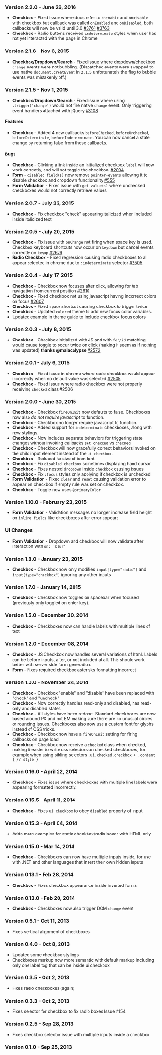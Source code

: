 ### Version 2.2.0 - June 26, 2016

- **Checkbox** - Fixed issue where docs refer to `onEnable` and `onDisable` with checkbox but callback was called `onEnabled` and `onDisabled`, both callbacks will now be valid until 3.0 [#3761](https://github.com/Semantic-Org/Semantic-UI/issues/3761) [#3763](https://github.com/Semantic-Org/Semantic-UI/issues/3763)
- **Checkbox** - Radio buttons received `indeterminate` styles when user has not yet interacted with the page in Chrome

### Version 2.1.6 - Nov 6, 2015

- **Checkbox/Dropdown/Search** - Fixed issue where dropdown/checkbox `change` events were not bubbling. (Dispatched events were swapped to use native `document.creatEvent` in `2.1.5` unfortunately the flag to bubble events was mistakenly off.)

### Version 2.1.5 - Nov 1, 2015

- **Checkbox/Dropdown/Search** - Fixed issue where using `.trigger('change')` would not fire native `change` event. Only triggering event handlers attached with jQuery [#3108](https://github.com/Semantic-Org/Semantic-UI/issues/3108)

#### Features

- **Checkbox** - Added 4 new callbacks `beforeChecked`, `beforeUnchecked`, `beforeDeterminate`, `beforeIndeterminate`. You can now cancel a state change by returning false from these callbacks.

#### Bugs

- **Checkbox** - Clicking a link inside an initialized checkbox `label` will now work correctly, and will not toggle the checkbox. [#2804](https://github.com/Semantic-Org/Semantic-UI/issues/2804)
- **Form** - `disabled field(s)` now remove `pointer-events` allowing it to disable checkbox and dropdown functionality  [#555](https://github.com/Semantic-Org/Semantic-UI/issues/#555)
- **Form Validation** - Fixed issue with `get value(s)` where unchecked checkboxes would not correctly retrieve values

### Version 2.0.7 - July 23, 2015

- **Checkbox** - Fix checkbox "check" appearing italicized when included inside italicized text

### Version 2.0.5 - July 20, 2015

- **Checkbox** - Fix issue with `onChange` not firing when space key is used. Checkbox keyboard shortcuts now occur on `keydown` but cancel events correctly on `keyup` [#2676](https://github.com/Semantic-Org/Semantic-UI/issues/2676)
- **Radio Checkbox** - Fixed regression causing radio checkboxes to all appear selected in chrome due to `:indeterminate` selector [#2505](https://github.com/Semantic-Org/Semantic-UI/issues/2505)

### Version 2.0.4 - July 17, 2015

- **Checkbox** - Checkbox now focuses after click, allowing for tab navigation from current position [#2610](https://github.com/Semantic-Org/Semantic-UI/issues/2610)
- **Checkbox** - Fixed checkbox not using javascript having incorrect colors on focus [#2607](https://github.com/Semantic-Org/Semantic-UI/issues/2607)
- **Checkbox** - Fixed `space` shortcut causing checkbox to trigger twice
- **Checkbox** - Updated `colored` theme to add new focus color variables.
- Updated example in theme guide to include checkbox focus colors

### Version 2.0.3 - July 8, 2015

- **Checkbox** - Checkbox initialized with JS and with `for/id` matching would cause toggle to occur twice on click (making it seem as if nothing was updated) **thanks @malacalypse** [#2572](https://github.com/Semantic-Org/Semantic-UI/issues/2572)

### Version 2.0.1 - July 6, 2015

- **Checkbox** - Fixed issue in chrome where radio checkbox would appear incorrectly when no default value was selected [#2505](https://github.com/Semantic-Org/Semantic-UI/issues/2505)
- **Checkbox** - Fixed issue where radio checkbox were not properly receiving `checked` class [#2506](https://github.com/Semantic-Org/Semantic-UI/issues/2506)

### Version 2.0.0 - June 30, 2015

- **Checkbox** - Checkbox `fireOnInit` now defaults to false. Checkboxes now also *do not require javascript* to function.
- **Checkbox** - Checkbox no longer require javascript to function.
- **Checkbox** - Added support for `indeterminate` checkboxes, along with new stylings.
- **Checkbox** - Now includes separate behaviors for triggering state changes without invoking callbacks `set checked` vs `checked`
- **Checkbox** - Checkbox will now gracefully correct behaviors invoked on the child input element instead of the `ui checkbox`.
- **Checkbox** - Reduced kb size of icon font
- **Checkbox** - Fix `disabled checkbox` sometimes displaying hand cursor
- **Checkbox** - Fixes nested `dropdown` inside `checkbox` causing issues
- **Checkbox** - Fix `:focus` styles only applying if checkbox is unchecked
- **Form Validation** - Fixed `clear` and `reset` causing validation error to appear on checkbox if empty rule was set on checkbox.
- **Checkbox** - Toggle now uses `@primaryColor`

### Version 1.10.0 - February 23, 2015

- **Form Validation** - Validation messages no longer increase field height on `inline fields` like checkboxes after error appears

### UI Changes

- **Form Validation** - Dropdown and checkbox will now validate after interaction with `on: 'blur'`

### Version 1.8.0 - January 23, 2015

- **Checkbox** - Checkbox now only modifies `input[type="radio"]` and `input[type="checkbox"]` ignoring any other inputs

### Version 1.7.0 - January 14, 2015

- **Checkbox** - Checkbox now toggles on spacebar when focused (previously only toggled on enter key).

### Version 1.5.0 - December 30, 2014

- **Checkbox** - Checkboxes now can handle labels with multiple lines of text

### Version 1.2.0 - December 08, 2014

- **Checkbox** - JS Checkbox now handles several variations of html. Labels can be before inputs, after, or not included at all. This should work better with server side form generation.
- **Form** - Fixes required checkbox asterisks formatting incorrect

### Version 1.0.0 - November 24, 2014

- **Checkbox** - Checkbox "enable" and "disable" have been replaced with "check" and "uncheck"
- **Checkbox** - Now correctly handles read-only and disabled, has read-only and disabled states
- **Checkbox** - All styles have been redone. Standard checkboxes are now based around PX and not EM making sure there are no unusual circles or rounding issues. Checkboxes also now use a custom font for glyphs instead of CSS tricks.
- **Checkbox** - Checkbox now have a ``fireOnInit`` setting for firing callbacks on page load
- **Checkbox** - Checkbox now receive a ``checked`` class when checked, making it easier to write css selectors on checked checkboxes, for example when using sibling selectors ``.ui.checked.checkbox + .content { // style }``

### Version 0.16.0 - April 22, 2014

- **Checkbox** - Fixes issue where checkboxes with multiple line labels were appearing formatted incorrectly.

### Version 0.15.5 - April 11, 2014

- **Checkbox** - Fixes ``ui checkbox`` to obey ``disabled`` property of input

### Version 0.15.3 - April 04, 2014

- Adds more examples for static checkbox/radio boxes with HTML only

### Version 0.15.0 - Mar 14, 2014

- **Checkbox** - Checkboxes can now have multiple inputs inside, for use with .NET and other languages that insert their own hidden inputs

### Version 0.13.1 - Feb 28, 2014

- **Checkbox** - Fixes checkbox appearance inside inverted forms

### Version 0.13.0 - Feb 20, 2014

- **Checkbox** - Checkboxes now also trigger DOM ``change`` event

### Version 0.5.1 - Oct 11, 2013

- Fixes vertical alignment of checkboxes

### Version 0.4.0 - Oct 8, 2013

- Updated some checkbox stylings
- Checkboxes markup now more semantic with default markup including only one label tag that can be inside ui checkbox

### Version 0.3.5 - Oct 2, 2013

- Fixes radio checkboxes (again)

### Version 0.3.3 - Oct 2, 2013

- Fixes selector for checkbox to fix radio boxes Issue #154

### Version 0.2.5 - Sep 28, 2013

- Fixes checkbox  selector issue with multiple inputs inside a checkbox

### Version 0.1.0 - Sep 25, 2013